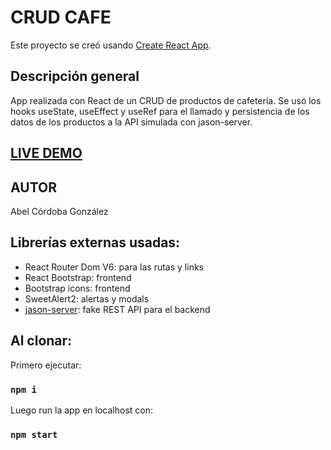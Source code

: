 # CRUD CAFE

Este proyecto se creó usando [Create React App](https://github.com/facebook/create-react-app).

## Descripción general

App realizada con React de un CRUD de productos de cafetería. 
Se usó los hooks useState, useEffect y useRef para el llamado y persistencia de los datos de los productos a la API simulada con jason-server.

## [LIVE DEMO](https://crud-cafe.netlify.app/)

## AUTOR
Abel Córdoba González

## Librerías externas usadas:

* React Router Dom V6: para las rutas y links
* React Bootstrap: frontend
* Bootstrap icons: frontend
* SweetAlert2: alertas y modals
* [jason-server](https://github.com/typicode/json-server): fake REST API para el backend


## Al clonar:

Primero ejecutar:
### `npm i`
Luego run la app en localhost con:
### `npm start`

